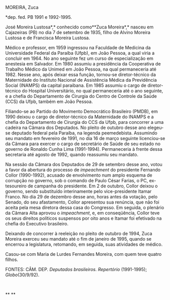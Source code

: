MOREIRA, Zuca

\*dep. fed. PB 1991 e 1992-1995.

José Moreira Lustosa*,* conhecido como**Zuca Moreira*,* nasceu em
Cajazeiras (PB) no dia 7 de setembro de 1935, filho de Alvino Moreira
Lustosa e de Francisca Moreira Lustosa.

Médico e professor, em 1959 ingressou na Faculdade de Medicina da
Universidade Federal da Paraíba (Ufpb), em João Pessoa, a qual viria a
concluir em 1964. No ano seguinte fez um curso de especialização em
anestesia em Salvador. Em 1980 assumiu a presidência da Cooperativa de
Trabalho Médico da Unimed em João Pessoa, na qual permaneceria até 1982.
Nesse ano, após deixar essa função, tornou-se diretor-técnico da
Maternidade do Instituto Nacional de Assistência Médica da Previdência
Social (INAMPS) da capital paraibana. Em 1985 assumiu o cargo de
diretor-técnico do Hospital Universitário, no qual permaneceria até o
ano seguinte, e a chefia do Departamento de Cirurgia do Centro de
Controle da Saúde (CCS) da Ufpb, também em João Pessoa.

Filiando-se ao Partido do Movimento Democrático Brasileiro (PMDB), em
1990 deixou o cargo de diretor-técnico da Maternidade do INAMPS e a
chefia do Departamento de Cirurgia do CCS da Ufpb, para concorrer a uma
cadeira na Câmara dos Deputados. No pleito de outubro desse ano
elegeu-se deputado federal pela Paraíba, na legenda peemedebista.
Assumindo seu mandato em fevereiro de 1991, no dia 16 de março seguinte
licenciou-se da Câmara para exercer o cargo de secretário de Saúde de
seu estado no governo de Ronaldo Cunha Lima (1991-1994). Permaneceria à
frente dessa secretaria até agosto de 1992, quando reassumiu seu
mandato.

Na sessão da Câmara dos Deputados de 29 de setembro desse ano, votou a
favor da abertura do processo de *impeachment* do presidente Fernando
Collor (1990-1992), acusado de envolvimento num amplo esquema de
corrupção no governo, sob o comando de Paulo César Farias, o PC,
ex-tesoureiro de campanha do presidente. Em 2 de outubro, Collor deixou
o governo, sendo substituído interinamente pelo vice-presidente Itamar
Franco. No dia 29 de dezembro desse ano, horas antes da votação, pelo
Senado, do seu afastamento, Collor apresentou sua renúncia, que não foi
aceita pela mesa diretora dessa casa do Congresso. Em seguida, o
plenário da Câmara Alta aprovou o *impeachment*, e, em conseqüência,
Collor teve os seus direitos políticos suspensos por oito anos e Itamar
foi efetivado na chefia do Executivo brasileiro.

Deixando de concorrer à reeleição no pleito de outubro de 1994, Zuca
Moreira exerceu seu mandato até o fim de janeiro de 1995, quando se
encerrou a legislatura, retomando, em seguida, suas atividades de
médico.

Casou-se com Maria de Lurdes Fernandes Moreira, com quem teve quatro
filhos.

FONTES: CÂM. DEP. *Deputados brasileiros. Repertório* (1991-1995);
*Globo*(30/9/92).

 

** **
